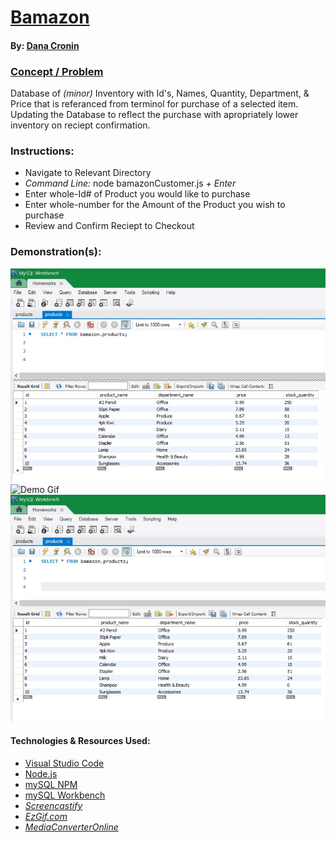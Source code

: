 # [Bamazon]()
#### By: [Dana Cronin](decronin.github.io)

### [Concept / Problem](https://github.com/UCF-Coding-Boot-Camp/UCF-LKM-FSF-PT-08-2019-U-C/blob/master/12-mysql/02-Homework/Instructions/homework_instructions.md)
Database of _(minor)_ Inventory with Id's, Names, Quantity, Department, & Price that is referanced from terminol for purchase of a selected item. Updating the Database to reflect the purchase with apropriately lower inventory on reciept confirmation.

### Instructions:
- Navigate to Relevant Directory
- _Command Line:_ node bamazonCustomer.js _+ Enter_
- Enter whole-Id# of Product you would like to purchase
- Enter whole-number for the Amount of the Product you wish to purchase
- Review and Confirm Reciept to Checkout

### Demonstration(s):
![Starting sqlDatabase SS](./media/bamazon-db.jpg)
![Demo Gif](./media/bamazon-gif.gif)
![Updated sqlDatabase SS](./media/bamazon-db-after.jpg)

#### Technologies & Resources Used:
* [Visual Studio Code](https://code.visualstudio.com/)
* [Node.js](https://nodejs.org/en/)
* [mySQL NPM](https://www.npmjs.com/package/mysql)
* [mySQL Workbench](https://dev.mysql.com/downloads/windows/installer/5.7.html)
* _[Screencastify](https://www.screencastify.com/)_
* _[EzGif.com](https://ezgif.com/)_
* _[MediaConverterOnline](https://www.mediaconverteronline.com/)_
